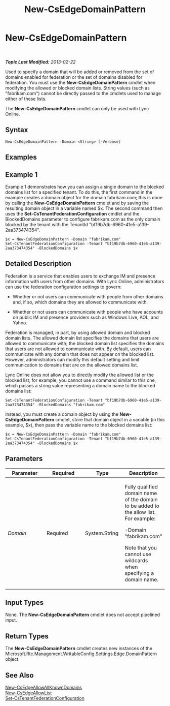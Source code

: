 ﻿---
title: New-CsEdgeDomainPattern
TOCTitle: New-CsEdgeDomainPattern
ms:assetid: 653bc148-c22b-4ad4-afdd-17aaeaa299d2
ms:mtpsurl: https://technet.microsoft.com/en-us/library/JJ994040(v=OCS.15)
ms:contentKeyID: 51803950
ms.date: 07/23/2014
mtps_version: v=OCS.15
---

<div data-xmlns="http://www.w3.org/1999/xhtml">

<div class="topic" data-xmlns="http://www.w3.org/1999/xhtml" data-msxsl="urn:schemas-microsoft-com:xslt" data-cs="http://msdn.microsoft.com/en-us/">

<div data-asp="http://msdn2.microsoft.com/asp">

# New-CsEdgeDomainPattern

</div>

<div id="mainSection">

<div id="mainBody">

<span> </span>

_**Topic Last Modified:** 2013-02-22_

Used to specify a domain that will be added or removed from the set of domains enabled for federation or the set of domains disabled for federation. You must use the **New-CsEdgeDomainPattern** cmdlet when modifying the allowed or blocked domain lists. String values (such as "fabrikam.com") cannot be directly passed to the cmdlets used to manage either of these lists.

The **New-CsEdgeDomainPattern** cmdlet can only be used with Lync Online.

<div>

## Syntax

    New-CsEdgeDomainPattern -Domain <String> [-Verbose]

</div>

<span id="Examples"></span>

<div>

## Examples

<div>

## Example 1

Example 1 demonstrates how you can assign a single domain to the blocked domains list for a specified tenant. To do this, the first command in the example creates a domain object for the domain fabrikam.com; this is done by calling the **New-CsEdgeDomainPattern** cmdlet and by saving the resulting domain object in a variable named $x. The second command then uses the **Set-CsTenantFederationConfiguration** cmdlet and the BlockedDomains parameter to configure fabrikam.com as the only domain blocked by the tenant with the TenantId "bf19b7db-6960-41e5-a139-2aa373474354".

    $x = New-CsEdgeDomainPattern -Domain "fabrikam.com"
    Set-CsTenantFederationConfiguration -Tenant "bf19b7db-6960-41e5-a139-2aa373474354" -BlockedDomains $x

</div>

</div>

<span id="DetailedDescription"></span>

<div>

## Detailed Description

Federation is a service that enables users to exchange IM and presence information with users from other domains. With Lync Online, administrators can use the federation configuration settings to govern:

  - Whether or not users can communicate with people from other domains and, if so, which domains they are allowed to communicate with.

  - Whether or not users can communicate with people who have accounts on public IM and presence providers such as Windows Live, AOL, and Yahoo.

Federation is managed, in part, by using allowed domain and blocked domain lists. The allowed domain list specifies the domains that users are allowed to communicate with; the blocked domain list specifies the domains that users are not allowed to communicate with. By default, users can communicate with any domain that does not appear on the blocked list. However, administrators can modify this default setting and limit communication to domains that are on the allowed domains list.

Lync Online does not allow you to directly modify the allowed list or the blocked list; for example, you cannot use a command similar to this one, which passes a string value representing a domain name to the blocked domains list:

    Set-CsTenantFederationConfiguration -Tenant "bf19b7db-6960-41e5-a139-2aa373474354" -BlockedDomains "fabrikam.com"

Instead, you must create a domain object by using the **New-CsEdgeDomainPattern** cmdlet, store that domain object in a variable (in this example, $x), then pass the variable name to the blocked domains list:

    $x = New-CsEdgeDomainPattern -Domain "fabrikam.com"
    Set-CsTenantFederationConfiguration -Tenant "bf19b7db-6960-41e5-a139-2aa373474354" -BlockedDomains $x

</div>

<div>

## Parameters


<table>
<colgroup>
<col style="width: 25%" />
<col style="width: 25%" />
<col style="width: 25%" />
<col style="width: 25%" />
</colgroup>
<thead>
<tr class="header">
<th>Parameter</th>
<th>Required</th>
<th>Type</th>
<th>Description</th>
</tr>
</thead>
<tbody>
<tr class="odd">
<td><p><em>Domain</em></p></td>
<td><p>Required</p></td>
<td><p>System.String</p></td>
<td><p>Fully qualified domain name of the domain to be added to the allow list. For example:</p>
<p>-Domain &quot;fabrikam.com&quot;</p>
<p>Note that you cannot use wildcards when specifying a domain name.</p></td>
</tr>
</tbody>
</table>


</div>

<span id="InputTypes"></span>

<div>

## Input Types

None. The **New-CsEdgeDomainPattern** cmdlet does not accept pipelined input.

</div>

<span id="ReturnTypes"></span>

<div>

## Return Types

The **New-CsEdgeDomainPattern** cmdlet creates new instances of the Microsoft.Rtc.Management.WritableConfig.Settings.Edge.DomainPattern object.

</div>

<div>

## See Also


[New-CsEdgeAllowAllKnownDomains](new-csedgeallowallknowndomains.md)  
[New-CsEdgeAllowList](new-csedgeallowlist.md)  
[Set-CsTenantFederationConfiguration](set-cstenantfederationconfiguration.md)  
  

</div>

</div>

<span> </span>

</div>

</div>

</div>

